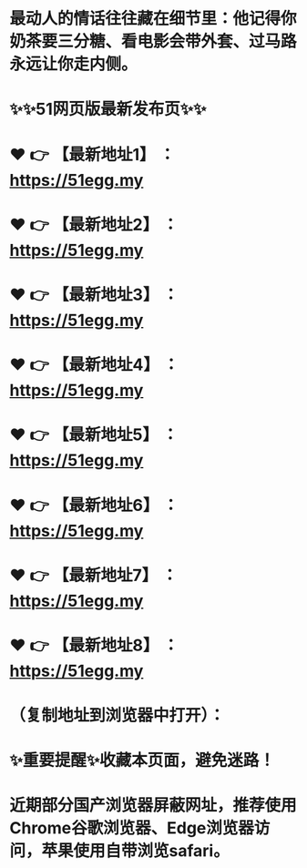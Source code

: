 # 最动人的情话往往藏在细节里：他记得你奶茶要三分糖、看电影会带外套、过马路永远让你走内侧。
# ✨✨51网页版最新发布页✨✨
# ❤️ 👉 【最新地址1】 ：https://51egg.my
# ❤️ 👉 【最新地址2】 ：https://51egg.my
# ❤️ 👉 【最新地址3】 ：https://51egg.my
# ❤️ 👉 【最新地址4】 ：https://51egg.my
# ❤️ 👉 【最新地址5】 ：https://51egg.my
# ❤️ 👉 【最新地址6】 ：https://51egg.my
# ❤️ 👉 【最新地址7】 ：https://51egg.my
# ❤️ 👉 【最新地址8】 ：https://51egg.my
# （复制地址到浏览器中打开）：
# ✨重要提醒✨收藏本页面，避免迷路！
# 近期部分国产浏览器屏蔽网址，推荐使用Chrome谷歌浏览器、Edge浏览器访问，苹果使用自带浏览safari。

